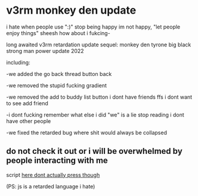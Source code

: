 # v3rm monkey den update
i hate when people use ":)" stop being happy im not happy, "let people enjoy things" sheesh how about i fukcing-

long awaited v3rm retardation update sequel: monkey den tyrone big black strong man power update 2022

including:

-we added the go back thread button back

-we removed the stupid fucking gradient

-we removed the add to buddy list button i dont have friends ffs i dont want to see add friend

-i dont fucking remember what else i did "we" is a lie stop reading i dont have other people

-we fixed the retarded bug where shit would always be collapsed

## do not check it out or i will be overwhelmed by people interacting with me

script [here dont actually press though](https://github.com/6yNuiC9/v3rm-shit/blob/main/monkey-den-real.js)



(PS: js is a retarded language i hate)
